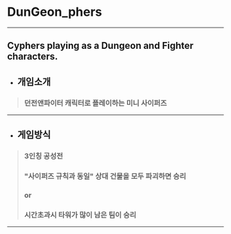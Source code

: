 # DunGeon_phers
---
Cyphers playing as a Dungeon and Fighter characters.
---
+ ## 개임소개
> ### 던전앤파이터 캐릭터로 플레이하는 미니 사이퍼즈  
---  

+ ## 게임방식
> ### 3인칭 공성전 
> ### "사이퍼즈 규칙과 동일" 상대 건물을 모두 파괴하면 승리
> ### or
> ### 시간초과시 타워가 많이 남은 팀이 승리
---  
